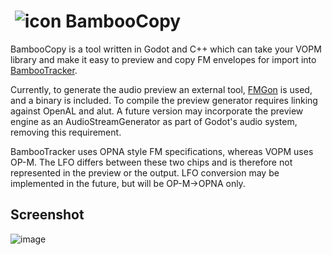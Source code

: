 # &nbsp;![icon](https://user-images.githubusercontent.com/1023003/68907111-347f9580-070c-11ea-8305-f81aa5abe73d.png) BambooCopy
BambooCopy is a tool written in Godot and C++ which can take your VOPM library and make it easy to preview and copy FM envelopes for import into [BambooTracker](https://github.com/rerrahkr/BambooTracker).  

Currently, to generate the audio preview an external tool, [FMGon](https://github.com/nobuyukinyuu/fmgon/) is used, and a binary is included.  To compile the preview generator requires linking against OpenAL and alut. A future version may incorporate the preview engine as an AudioStreamGenerator as part of Godot's audio system, removing this requirement.

BambooTracker uses OPNA style FM specifications, whereas VOPM uses OP-M.  The LFO differs between these two chips and is therefore not represented in the preview or the output.  LFO conversion may be implemented in the future, but will be OP-M->OPNA only.

## Screenshot
![image](https://user-images.githubusercontent.com/1023003/68907409-4ada2100-070d-11ea-8af8-2a2bb15906ab.png)
